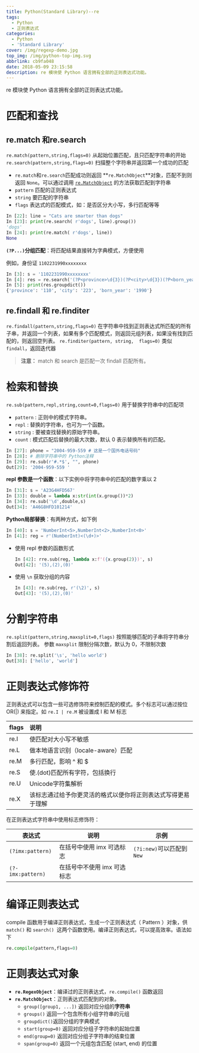 ```yaml
---
title: Python(Standard Library)--re
tags:
  - Python
  - 正则表达式
categories:
  - Python
  - 'Standard Library'
cover: /img/regexp-demo.jpg
top_img: /img/python-top-img.svg
abbrlink: cb9fa048
date: 2018-05-09 23:15:58
description: re 模块使 Python 语言拥有全部的正则表达式功能。
---
```


re 模块使 Python 语言拥有全部的正则表达式功能。

<!-- more -->

# 匹配和查找

## re.match 和re.search

`re.match(pattern,string,flags=0)`  从起始位置匹配，且只匹配字符串的开始
`re.search(pattern,string,flags=0)` 扫描整个字符串并返回第一个成功的匹配  

- `re.match`和`re.search`匹配成功则返回 **`re.MatchObject`**对象，匹配不到则返回 `None`。可以通过调用 [`re.MatchObject`](#正则表达式对象) 的方法获取匹配到字符串
- `pattern` 匹配的正则表达式
- `string` 要匹配的字符串
- `flags` 表达式的匹配模式，如：是否区分大小写，多行匹配等等

```python
In [22]: line = "Cats are smarter than dogs"
In [23]: print(re.search( r'dogs', line).group())
'dogs'
In [24]: print(re.match( r'dogs', line))
None
```


**`(?P...)`分组匹配**：将匹配结果直接转为字典模式，方便使用

例如，身份证 `1102231990xxxxxxxx`

```python
In [3]: s = '1102231990xxxxxxxx'
In [4]: res = re.search('(?P<province>\d{3})(?P<city>\d{3})(?P<born_year>\d{4})',s)
In [5]: print(res.groupdict())
{'province': '110', 'city': '223', 'born_year': '1990'}
```

## re.findall 和 re.finditer

`re.findall(pattern,string,flags=0)`  在字符串中找到正则表达式所匹配的所有子串，并返回一个列表，如果有多个匹配模式，则返回元组列表，如果没有找到匹配的，则返回空列表。
`re.finditer(pattern, string,  flags=0)` 类似 `findall`，返回迭代器  

> **注意：** match 和 search 是匹配一次 findall 匹配所有。

# 检索和替换

`re.sub(pattern,repl,string,count=0,flags=0)` 用于替换字符串中的匹配项

- `pattern` : 正则中的模式字符串。
- `repl` : 替换的字符串，也可为一个函数。
- `string` : 要被查找替换的原始字符串。
- `count` : 模式匹配后替换的最大次数，默认 0 表示替换所有的匹配。

```python
In [27]: phone = "2004-959-559 # 这是一个国外电话号码"
In [28]: # 删除字符串中的 Python注释 
In [29]: re.sub(r'#.*$', "", phone)
Out[29]: '2004-959-559 '
```

**repl 参数是一个函数**：以下实例中将字符串中的匹配的数字乘以 2

```python
In [31]: s = 'A23G4HFD567'
In [33]: double = lambda x:str(int(x.group())*2)
In [34]: re.sub('\d',double,s)
Out[34]: 'A46G8HFD101214'
```

**Python局部替换**：有两种方式，如下例

```python
In [40]: s = 'NumberInt<5>,NumberInt<2>,NumberInt<0>'
In [41]: reg = r'(NumberInt)<(\d+)>'
```

- 使用 repl 参数的函数形式

  ```python
  In [42]: rre.sub(reg, lambda x:f'({x.group(2)})', s)
  Out[42]: '(5),(2),(0)'
  ```

- 使用 `\n` 获取分组的内容

  ```python
  In [43]: re.sub(reg, r'(\2)', s)
  Out[43]: '(5),(2),(0)'
  ```

# 分割字符串

`re.split(pattern,string,maxsplit=0,flags)` 按照能够匹配的子串将字符串分割后返回列表。
参数 `maxsplit` 限制分隔次数，默认为 0，不限制次数

```python
In [38]: re.split('\s', 'hello world')
Out[38]: ['hello', 'world']
```

# 正则表达式修饰符

正则表达式可以包含一些可选修饰符来控制匹配的模式。多个标志可以通过按位 OR(|) 来指定。如 `re.I | re.M` 被设置成 I 和 M 标志

| flags |说明|
| :------------- | :------------- |
| re.I | 使匹配对大小写不敏感 |
| re.L | 做本地语言识别（locale-aware）匹配|
| re.M | 多行匹配，影响 ^ 和 $ |
| re.S | 使.(dot)匹配所有字符，包括换行  |
| re.U | Unicode字符集解析  |
| re.X |该标志通过给予你更灵活的格式以便你将正则表达式写得更易于理解|

在正则表达式字符串中使用标志修饰符：

| 表达式            | 说明                        | 示例                      |
| ----------------- | --------------------------- | ------------------------- |
| `(?imx:pattern)`  | 在括号中使用 imx 可选标志   | `(?i:new)`可以匹配到`New` |
| `(?-imx:pattern)` | 在括号中不使用 imx 可选标志 |                           |

# 编译正则表达式

compile 函数用于编译正则表达式，生成一个正则表达式（ Pattern ）对象，供 `match()` 和 `search() `这两个函数使用。编译正则表达式，可以提高效率。语法如下

```python
re.compile(pattern,flags=0)
```

# 正则表达式对象

- **`re.RegexObject`**：编译过的正则表达式，`re.compile()` 函数返回
- **`re.MatchObject`**：正则表达式匹配到的对象。
  - `group([group1, ...])` 返回对应分组的**字符串**
  - `groups()` 返回一个包含所有小组字符串的元组
  - `groupdict()`返回分组的字典模式
  - `start(group=0)` 返回对应分组子字符串的起始位置
  - `end(group=0)` 返回对应分组子字符串的结束位置
  - `span(group=0)` 返回一个元组包含匹配 (start, end) 的位置
